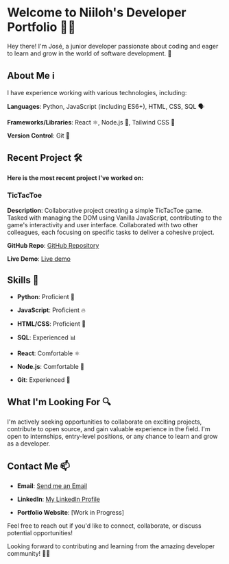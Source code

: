 # Welcome to Niiloh's Developer Portfolio 👨‍💻

Hey there! I'm José, a junior developer passionate about coding and eager to learn and grow in the world of software development. 👋

## About Me ℹ️
I have experience working with various technologies, including:

**Languages**: Python, JavaScript (including ES6+), HTML, CSS, SQL 🗣️

**Frameworks/Libraries**: React ⚛️, Node.js 🚀, Tailwind CSS 💨

**Version Control**: Git 🌳


## Recent Project 🛠️
**Here is the most recent project I've worked on:**

### TicTacToe
**Description**: Collaborative project creating a simple TicTacToe game. Tasked with managing the DOM using Vanilla JavaScript, contributing to the game's interactivity and user interface. Collaborated with two other colleagues, each focusing on specific tasks to deliver a cohesive project.

**GitHub Repo**: [GitHub Repository](https://github.com/T-PRAT/tictactoe)

**Live Demo**: [Live demo](https://tictactoe-t-prat.vercel.app)


## Skills 🚀


- **Python**: Proficient 🐍

- **JavaScript**: Proficient 🔥

- **HTML/CSS**: Proficient 🎨

- **SQL**: Experienced 📊

- **React**: Comfortable ⚛️

- **Node.js**: Comfortable 🚀

- **Git**: Experienced 🌳

## What I'm Looking For 🔍

I'm actively seeking opportunities to collaborate on exciting projects, contribute to open source, and gain valuable experience in the field. I'm open to internships, entry-level positions, or any chance to learn and grow as a developer.

## Contact Me 📫
- **Email**: [Send me an Email](mailto:zeferreira1458@hotmail.com)

- **LinkedIn**: [My LinkedIn Profile](https://www.linkedin.com/in/josé-ferreira-a85952227/)

- **Portfolio Website**: [Work in Progress]

Feel free to reach out if you'd like to connect, collaborate, or discuss potential opportunities!

Looking forward to contributing and learning from the amazing developer community! 🚀🌟
